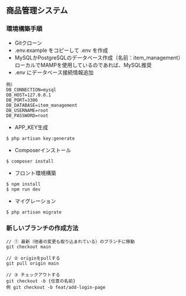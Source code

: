 ## 商品管理システム

### 環境構築手順

* Gitクローン
* .env.example をコピーして .env を作成
* MySQLかPostgreSQLのデータベース作成（名前：item_management）  
  ローカルでMAMPを使用しているのであれば、MySQL推奨
* .env にデータベース接続情報追加
```
例）
DB_CONNECTION=mysql
DB_HOST=127.0.0.1
DB_PORT=3306
DB_DATABASE=item_management
DB_USERNAME=root
DB_PASSWORD=root
```
* APP_KEY生成
```
$ php artisan key:generate
```
* Composerインストール
```
$ composer install
```
* フロント環境構築
```
$ npm install
$ npm run dev
```
* マイグレーション
```
$ php artisan migrate
```

### 新しいブランチの作成方法
```
// ① 最新（他者の変更も取り込まれている）のブランチに移動
git checkout main

// ② originをpullする
git pull origin main

// ③ チェックアウトする
git checkout -b {任意の名前}
例 git checkout -b feat/add-login-page
```



